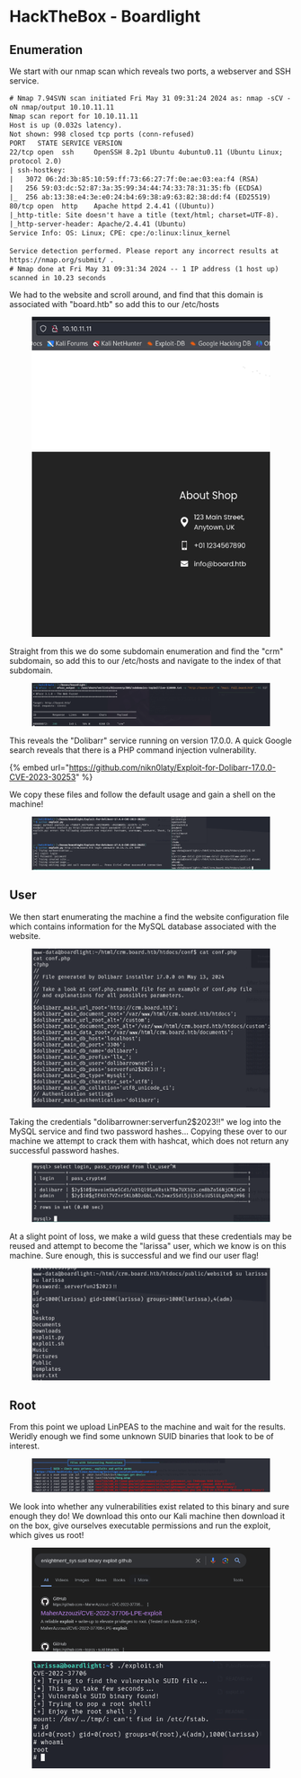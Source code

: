 # HackTheBox - Boardlight

## Enumeration

We start with our nmap scan which reveals two ports, a webserver and SSH service.

```
# Nmap 7.94SVN scan initiated Fri May 31 09:31:24 2024 as: nmap -sCV -oN nmap/output 10.10.11.11
Nmap scan report for 10.10.11.11
Host is up (0.032s latency).
Not shown: 998 closed tcp ports (conn-refused)
PORT   STATE SERVICE VERSION
22/tcp open  ssh     OpenSSH 8.2p1 Ubuntu 4ubuntu0.11 (Ubuntu Linux; protocol 2.0)
| ssh-hostkey: 
|   3072 06:2d:3b:85:10:59:ff:73:66:27:7f:0e:ae:03:ea:f4 (RSA)
|   256 59:03:dc:52:87:3a:35:99:34:44:74:33:78:31:35:fb (ECDSA)
|_  256 ab:13:38:e4:3e:e0:24:b4:69:38:a9:63:82:38:dd:f4 (ED25519)
80/tcp open  http    Apache httpd 2.4.41 ((Ubuntu))
|_http-title: Site doesn't have a title (text/html; charset=UTF-8).
|_http-server-header: Apache/2.4.41 (Ubuntu)
Service Info: OS: Linux; CPE: cpe:/o:linux:linux_kernel

Service detection performed. Please report any incorrect results at https://nmap.org/submit/ .
# Nmap done at Fri May 31 09:31:34 2024 -- 1 IP address (1 host up) scanned in 10.23 seconds
```

We had to the website and scroll around, and find that this domain is associated with "board.htb" so add this to our /etc/hosts

<figure><img src=".gitbook/assets/image.png" alt=""><figcaption></figcaption></figure>

Straight from this we do some subdomain enumeration and find the "crm" subdomain, so add this to our /etc/hosts and navigate to the index of that subdomain.

<figure><img src=".gitbook/assets/image (1).png" alt=""><figcaption></figcaption></figure>

This reveals the "Dolibarr" service running on version 17.0.0. A quick Google search reveals that there is a PHP command injection vulnerability.

{% embed url="https://github.com/nikn0laty/Exploit-for-Dolibarr-17.0.0-CVE-2023-30253" %}

We copy these files and follow the default usage and gain a shell on the machine!

<figure><img src=".gitbook/assets/image (2).png" alt=""><figcaption></figcaption></figure>

## User

We then start enumerating the machine a find the website configuration file which contains information for the MySQL database associated with the website.

<figure><img src=".gitbook/assets/image (3).png" alt=""><figcaption></figcaption></figure>

Taking the credentials "dolibarrowner:serverfun2$2023!!" we log into the MySQL service and find two password hashes... Copying these over to our machine we attempt to crack them with hashcat, which does not return any successful password hashes.

<figure><img src=".gitbook/assets/image (4).png" alt=""><figcaption></figcaption></figure>

At a slight point of loss, we make a wild guess that these credentials may be reused and attempt to become the "larissa" user, which we know is on this machine. Sure enough, this is successful and we find our user flag!

<figure><img src=".gitbook/assets/image (5).png" alt=""><figcaption></figcaption></figure>

## Root

From this point we upload LinPEAS to the machine and wait for the results. Weridly enough we find some unknown SUID binaries that look to be of interest.

<figure><img src=".gitbook/assets/image (6).png" alt=""><figcaption></figcaption></figure>

We look into whether any vulnerabilities exist related to this binary and sure enough they do! We download this onto our Kali machine then download it on the box, give ourselves executable permissions and run the exploit, which gives us root!

<figure><img src=".gitbook/assets/image (7).png" alt=""><figcaption></figcaption></figure>

<figure><img src=".gitbook/assets/image (8).png" alt=""><figcaption></figcaption></figure>
